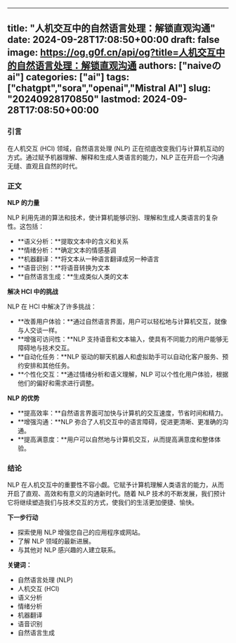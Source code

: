 
---
title: "人机交互中的自然语言处理：解锁直观沟通"
date: 2024-09-28T17:08:50+00:00
draft: false
image: https://og.g0f.cn/api/og?title=人机交互中的自然语言处理：解锁直观沟通
authors: ["naiveのai"]
categories: ["ai"]
tags: ["chatgpt","sora","openai","Mistral AI"]
slug: "20240928170850"
lastmod: 2024-09-28T17:08:50+00:00
---
### 引言

在人机交互 (HCI) 领域，自然语言处理 (NLP) 正在彻底改变我们与计算机互动的方式。通过赋予机器理解、解释和生成人类语言的能力，NLP 正在开启一个沟通无缝、直观且自然的时代。

### 正文

**NLP 的力量**

NLP 利用先进的算法和技术，使计算机能够识别、理解和生成人类语言的复杂性。这包括：

* **语义分析：**提取文本中的含义和关系
* **情绪分析：**确定文本的情感基调
* **机器翻译：**将文本从一种语言翻译成另一种语言
* **语音识别：**将语音转换为文本
* **自然语言生成：**生成类似人类的文本

**解决 HCI 中的挑战**

NLP 在 HCI 中解决了许多挑战：

* **改善用户体验：**通过自然语言界面，用户可以轻松地与计算机交互，就像与人交谈一样。
* **增强可访问性：**NLP 支持语音和文本输入，使具有不同能力的用户能够无障碍地与技术交互。
* **自动化任务：**NLP 驱动的聊天机器人和虚拟助手可以自动化客户服务、预约安排和其他任务。
* **个性化交互：**通过情绪分析和语义理解，NLP 可以个性化用户体验，根据他们的偏好和需求进行调整。

**NLP 的优势**

* **提高效率：**自然语言界面可加快与计算机的交互速度，节省时间和精力。
* **增强沟通：**NLP 弥合了人机交互中的语言障碍，促进更清晰、更准确的沟通。
* **提高满意度：**用户可以自然地与计算机交互，从而提高满意度和整体体验。

### 结论

NLP 在人机交互中的重要性不容小觑。它赋予计算机理解人类语言的能力，从而开启了直观、高效和有意义的沟通新时代。随着 NLP 技术的不断发展，我们预计它将继续塑造我们与技术交互的方式，使我们的生活更加便捷、愉快。

**下一步行动**

* 探索使用 NLP 增强您自己的应用程序或网站。
* 了解 NLP 领域的最新进展。
* 与其他对 NLP 感兴趣的人建立联系。

**关键词：**

* 自然语言处理 (NLP)
* 人机交互 (HCI)
* 语义分析
* 情绪分析
* 机器翻译
* 语音识别
* 自然语言生成